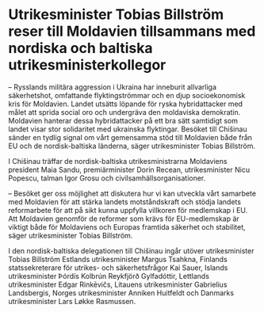 # Utrikesminister Tobias Billström reser till Moldavien tillsammans med nordiska och baltiska utrikesministerkollegor

– Rysslands militära aggression i Ukraina har inneburit allvarliga säkerhetshot, omfattande flyktingströmmar och en djup socioekonomisk kris för Moldavien. Landet utsätts löpande för ryska hybridattacker med målet att sprida social oro och undergräva den moldaviska demokratin. Moldavien hanterar dessa hybridattacker på ett bra sätt samtidigt som landet visar stor solidaritet med ukrainska flyktingar. Besöket till Chišinau sänder en tydlig signal om vårt gemensamma stöd till Moldavien både från EU och de nordisk\-baltiska länderna, säger utrikesminister Tobias Billström.

I Chišinau träffar de nordisk\-baltiska utrikesministrarna Moldaviens president Maia Sandu, premiärminister Dorin Recean, utrikesminister Nicu Popescu, talman Igor Grosu och civilsamhällsorganisationer.

– Besöket ger oss möjlighet att diskutera hur vi kan utveckla vårt samarbete med Moldavien för att stärka landets motståndskraft och stödja landets reformarbete för att på sikt kunna uppfylla villkoren för medlemskap i EU. Att Moldavien genomför de reformer som krävs för EU\-medlemskap är viktigt både för Moldaviens och Europas framtida säkerhet och stabilitet, säger utrikesminister Tobias Billström.

I den nordisk\-baltiska delegationen till Chišinau ingår utöver utrikesminister Tobias Billström Estlands utrikesminister Margus Tsahkna, Finlands statssekreterare för utrikes\- och säkerhetsfrågor Kai Sauer, Islands utrikesminister Þórdís Kolbrún Reykfjörð Gylfadóttir, Lettlands utrikesminister Edgar Rinkēvičs, Litauens utrikesminister Gabrielius Landsbergis, Norges utrikesminister Anniken Huitfeldt och Danmarks utrikesminister Lars Løkke Rasmussen.
